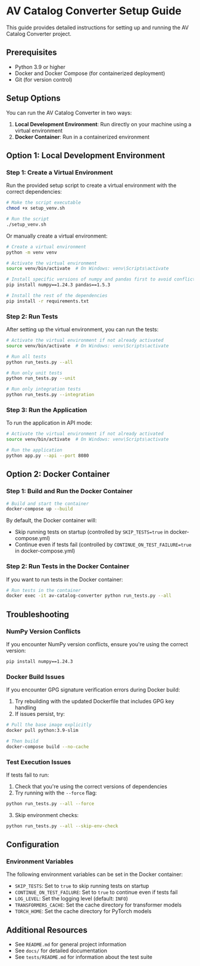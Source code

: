 # AV Catalog Converter Setup Guide

This guide provides detailed instructions for setting up and running the AV Catalog Converter project.

## Prerequisites

- Python 3.9 or higher
- Docker and Docker Compose (for containerized deployment)
- Git (for version control)

## Setup Options

You can run the AV Catalog Converter in two ways:

1. **Local Development Environment**: Run directly on your machine using a virtual environment
2. **Docker Container**: Run in a containerized environment

## Option 1: Local Development Environment

### Step 1: Create a Virtual Environment

Run the provided setup script to create a virtual environment with the correct dependencies:

```bash
# Make the script executable
chmod +x setup_venv.sh

# Run the script
./setup_venv.sh
```

Or manually create a virtual environment:

```bash
# Create a virtual environment
python -m venv venv

# Activate the virtual environment
source venv/bin/activate  # On Windows: venv\Scripts\activate

# Install specific versions of numpy and pandas first to avoid conflicts
pip install numpy==1.24.3 pandas==1.5.3

# Install the rest of the dependencies
pip install -r requirements.txt
```

### Step 2: Run Tests

After setting up the virtual environment, you can run the tests:

```bash
# Activate the virtual environment if not already activated
source venv/bin/activate  # On Windows: venv\Scripts\activate

# Run all tests
python run_tests.py --all

# Run only unit tests
python run_tests.py --unit

# Run only integration tests
python run_tests.py --integration
```

### Step 3: Run the Application

To run the application in API mode:

```bash
# Activate the virtual environment if not already activated
source venv/bin/activate  # On Windows: venv\Scripts\activate

# Run the application
python app.py --api --port 8080
```

## Option 2: Docker Container

### Step 1: Build and Run the Docker Container

```bash
# Build and start the container
docker-compose up --build
```

By default, the Docker container will:
- Skip running tests on startup (controlled by `SKIP_TESTS=true` in docker-compose.yml)
- Continue even if tests fail (controlled by `CONTINUE_ON_TEST_FAILURE=true` in docker-compose.yml)

### Step 2: Run Tests in the Docker Container

If you want to run tests in the Docker container:

```bash
# Run tests in the container
docker exec -it av-catalog-converter python run_tests.py --all
```

## Troubleshooting

### NumPy Version Conflicts

If you encounter NumPy version conflicts, ensure you're using the correct version:

```bash
pip install numpy==1.24.3
```

### Docker Build Issues

If you encounter GPG signature verification errors during Docker build:

1. Try rebuilding with the updated Dockerfile that includes GPG key handling
2. If issues persist, try:

```bash
# Pull the base image explicitly
docker pull python:3.9-slim

# Then build
docker-compose build --no-cache
```

### Test Execution Issues

If tests fail to run:

1. Check that you're using the correct versions of dependencies
2. Try running with the `--force` flag:

```bash
python run_tests.py --all --force
```

3. Skip environment checks:

```bash
python run_tests.py --all --skip-env-check
```

## Configuration

### Environment Variables

The following environment variables can be set in the Docker container:

- `SKIP_TESTS`: Set to `true` to skip running tests on startup
- `CONTINUE_ON_TEST_FAILURE`: Set to `true` to continue even if tests fail
- `LOG_LEVEL`: Set the logging level (default: `INFO`)
- `TRANSFORMERS_CACHE`: Set the cache directory for transformer models
- `TORCH_HOME`: Set the cache directory for PyTorch models

## Additional Resources

- See `README.md` for general project information
- See `docs/` for detailed documentation
- See `tests/README.md` for information about the test suite
